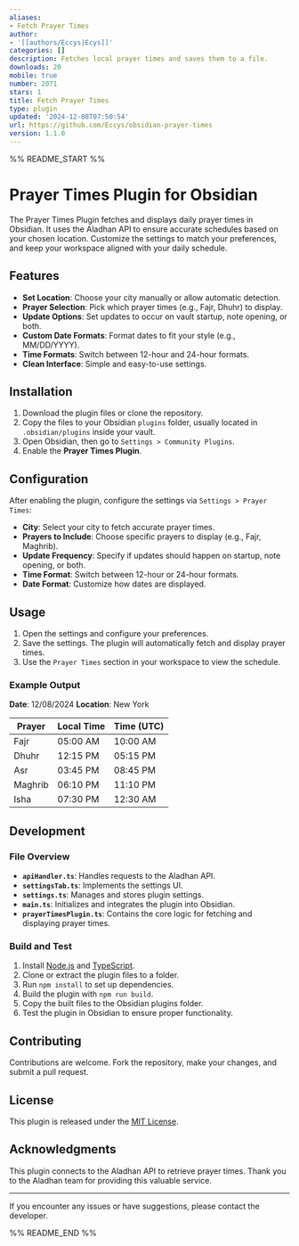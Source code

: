 ```yaml
---
aliases:
- Fetch Prayer Times
author:
- '[[authors/Eccys|Ecys]]'
categories: []
description: Fetches local prayer times and saves them to a file.
downloads: 20
mobile: true
number: 2071
stars: 1
title: Fetch Prayer Times
type: plugin
updated: '2024-12-08T07:50:54'
url: https://github.com/Eccys/obsidian-prayer-times
version: 1.1.0
---
```


%% README_START %%

# Prayer Times Plugin for Obsidian

The Prayer Times Plugin fetches and displays daily prayer times in Obsidian. It uses the Aladhan API to ensure accurate schedules based on your chosen location. Customize the settings to match your preferences, and keep your workspace aligned with your daily schedule.

## Features

- **Set Location**: Choose your city manually or allow automatic detection.
- **Prayer Selection**: Pick which prayer times (e.g., Fajr, Dhuhr) to display.
- **Update Options**: Set updates to occur on vault startup, note opening, or both.
- **Custom Date Formats**: Format dates to fit your style (e.g., MM/DD/YYYY).
- **Time Formats**: Switch between 12-hour and 24-hour formats.
- **Clean Interface**: Simple and easy-to-use settings.

## Installation

1. Download the plugin files or clone the repository.
2. Copy the files to your Obsidian `plugins` folder, usually located in `.obsidian/plugins` inside your vault.
3. Open Obsidian, then go to `Settings > Community Plugins`.
4. Enable the **Prayer Times Plugin**.

## Configuration

After enabling the plugin, configure the settings via `Settings > Prayer Times`:

- **City**: Select your city to fetch accurate prayer times.
- **Prayers to Include**: Choose specific prayers to display (e.g., Fajr, Maghrib).
- **Update Frequency**: Specify if updates should happen on startup, note opening, or both.
- **Time Format**: Switch between 12-hour or 24-hour formats.
- **Date Format**: Customize how dates are displayed.

## Usage

1. Open the settings and configure your preferences.
2. Save the settings. The plugin will automatically fetch and display prayer times.
3. Use the `Prayer Times` section in your workspace to view the schedule.

### Example Output

**Date**: 12/08/2024  **Location**: New York

| Prayer   | Local Time | Time (UTC) |
|----------|------------|------------|
| Fajr     | 05:00 AM   | 10:00 AM   |
| Dhuhr    | 12:15 PM   | 05:15 PM   |
| Asr      | 03:45 PM   | 08:45 PM   |
| Maghrib  | 06:10 PM   | 11:10 PM   |
| Isha     | 07:30 PM   | 12:30 AM   |

## Development

### File Overview

- **`apiHandler.ts`**: Handles requests to the Aladhan API.
- **`settingsTab.ts`**: Implements the settings UI.
- **`settings.ts`**: Manages and stores plugin settings.
- **`main.ts`**: Initializes and integrates the plugin into Obsidian.
- **`prayerTimesPlugin.ts`**: Contains the core logic for fetching and displaying prayer times.

### Build and Test

1. Install [Node.js](https://nodejs.org/) and [TypeScript](https://www.typescriptlang.org/).
2. Clone or extract the plugin files to a folder.
3. Run `npm install` to set up dependencies.
4. Build the plugin with `npm run build`.
5. Copy the built files to the Obsidian plugins folder.
6. Test the plugin in Obsidian to ensure proper functionality.

## Contributing

Contributions are welcome. Fork the repository, make your changes, and submit a pull request.

## License

This plugin is released under the [MIT License](LICENSE).

## Acknowledgments

This plugin connects to the Aladhan API to retrieve prayer times. Thank you to the Aladhan team for providing this valuable service.

---

If you encounter any issues or have suggestions, please contact the developer.



%% README_END %%